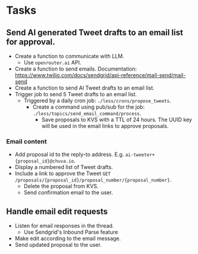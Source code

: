 # Tasks

## Send AI generated Tweet drafts to an email list for approval.

- Create a function to communicate with LLM.
  - Use `openrouter.ai` API.
- Create a function to send emails. Documentation: https://www.twilio.com/docs/sendgrid/api-reference/mail-send/mail-send
- Create a function to send AI Tweet drafts to an email list.
- Trigger job to send 5 Tweet drafts to an email list.
  - Triggered by a daily cron job: `./less/crons/propose_tweets`.
    - Create a command using pub/sub for the job: `./less/topics/send_email_command/process`.
      - Save proposals to KVS with a TTL of 24 hours. The UUID key will be used in the email links to approve proposals.

### Email content

- Add proposal id to the reply-to address. E.g. `ai-tweeter+{proposal_id}@chuva.io`.
- Display a numbered list of Tweet drafts.
- Include a link to approve the Tweet `GET /proposals/{proposal_id}/proposal_number/{proposal_number}`.
  - Delete the proposal from KVS.
  - Send confirmation email to the user.

## Handle email edit requests

- Listen for email responses in the thread.
  - Use Sendgrid's Inbound Parse feature
- Make edit according to the email message.
- Send updated proposal to the user.
